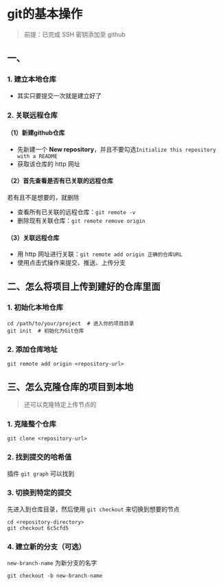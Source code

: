 # git的基本操作
>前提：已完成 SSH 密钥添加至 github

## 一、
### 1. 建立本地仓库
- 其实只要提交一次就是建立好了

### 2. 关联远程仓库
#### （1）新建github仓库
- 先新建一个 **New repository**，并且不要勾选`Initialize this repository with a README`
- 获取该仓库的 http 网址
#### （2）首先查看是否有已关联的远程仓库
若有且不是想要的，就删除
- 查看所有已关联的远程仓库：`git remote -v`
- 删除现有关联仓库：`git remote remove origin`
#### （3）关联远程仓库
- 用 http 网址进行关联：`git remote add origin 正确的仓库URL`
- 使用点击式操作来提交、推送、上传分支

## 二、怎么将项目上传到建好的仓库里面
### 1. 初始化本地仓库
```git
cd /path/to/your/project  # 进入你的项目目录
git init  # 初始化为Git仓库
```
### 2. 添加仓库地址
```git
git remote add origin <repository-url>
```

## 三、怎么克隆仓库的项目到本地
> 还可以克隆特定上传节点的

### 1. 克隆整个仓库
```git
git clone <repository-url>
```
### 2. 找到提交的哈希值 
插件 `git graph` 可以找到

### 3. 切换到特定的提交
先进入到仓库目录，然后使用 `git checkout` 来切换到想要的节点
```git
cd <repository-directory>
git checkout 6c5cfd5
```

### 4. 建立新的分支（可选）
`new-branch-name` 为新分支的名字
```git
git checkout -b new-branch-name
```
<!--stackedit_data:
eyJoaXN0b3J5IjpbMjQ1MTU4NzQsLTMwOTM0ODQxMiwtOTcyND
UyOTVdfQ==
-->
